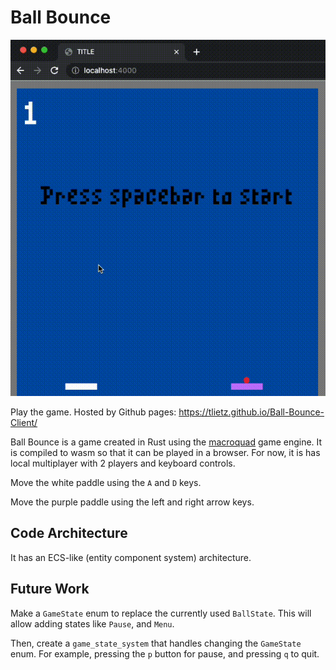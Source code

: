 # Ball Bounce 

![bounce out gif](media/ball_bounce_first.gif)

Play the game. Hosted by Github pages: https://tlietz.github.io/Ball-Bounce-Client/

Ball Bounce is a game created in Rust using the [macroquad](https://github.com/not-fl3/macroquad) game engine.
It is compiled to wasm so that it can be played in a browser. For now, it is has local multiplayer with 2 players and keyboard controls.

Move the white paddle using the `A` and `D` keys. 

Move the purple paddle using the left and right arrow keys.

## Code Architecture

It has an ECS-like (entity component system) architecture.

## Future Work

Make a `GameState` enum to replace the currently used `BallState`. This will allow adding states like `Pause`, and `Menu`. 

Then, create a `game_state_system` that handles changing the `GameState` enum.
For example, pressing the `p` button for pause, and pressing `q` to quit. 